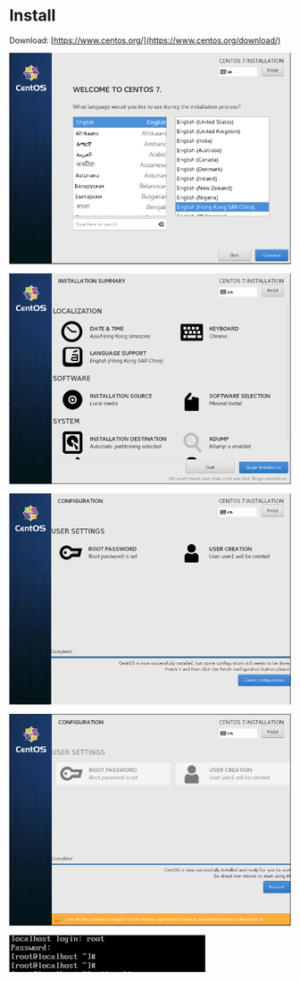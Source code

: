 # Install

Download: [https://www.centos.org/](https://www.centos.org/download/)

![](../.gitbook/assets/image%20%2811%29.png)

![](../.gitbook/assets/image%20%2848%29.png)

![](../.gitbook/assets/image%20%2820%29.png)

![](../.gitbook/assets/image%20%2846%29.png)

![](../.gitbook/assets/image%20%2866%29.png)







